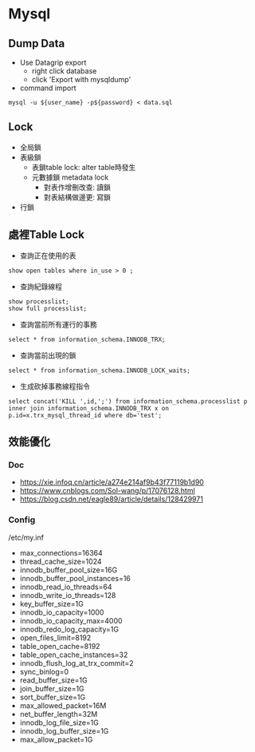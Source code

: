 # Mysql

## Dump Data 
* Use Datagrip export
    * right click database 
    * click 'Export with mysqldump'
* command import
```
mysql -u ${user_name} -p${password} < data.sql
``` 

## Lock
* 全局鎖
* 表級鎖
  * 表鎖table lock: alter table時發生
  * 元數據鎖 metadata lock
    * 對表作增刪改查: 讀鎖
    * 對表結構做邊更: 寫鎖
* 行鎖

## 處裡Table Lock
* 查詢正在使用的表
```
show open tables where in_use > 0 ;
```
* 查詢紀錄線程
```
show processlist;
show full processlist;
```
* 查詢當前所有運行的事務
```
select * from information_schema.INNODB_TRX;
```
* 查詢當前出現的鎖
```
select * from information_schema.INNODB_LOCK_waits;
```
* 生成砍掉事務線程指令
```
select concat('KILL ',id,';') from information_schema.processlist p inner join information_schema.INNODB_TRX x on p.id=x.trx_mysql_thread_id where db='test';
```

## 效能優化
### Doc
* https://xie.infoq.cn/article/a274e214af9b43f77119b1d90
* https://www.cnblogs.com/Sol-wang/p/17076128.html
* https://blog.csdn.net/eagle89/article/details/128429971

### Config
/etc/my.inf
* max_connections=16364
* thread_cache_size=1024
* innodb_buffer_pool_size=16G
* innodb_buffer_pool_instances=16
* innodb_read_io_threads=64
* innodb_write_io_threads=128
* key_buffer_size=1G
* innodb_io_capacity=1000
* innodb_io_capacity_max=4000
* innodb_redo_log_capacity=1G
* open_files_limit=8192
* table_open_cache=8192
* table_open_cache_instances=32
* innodb_flush_log_at_trx_commit=2
* sync_binlog=0
* read_buffer_size=1G
* join_buffer_size=1G
* sort_buffer_size=1G
* max_allowed_packet=16M
* net_buffer_length=32M
* innodb_log_file_size=1G
* innodb_log_buffer_size=1G
* max_allow_packet=1G